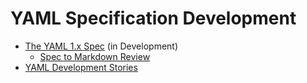 YAML Specification Development
==============================

* [The YAML 1.x Spec](/spec) (in Development)
  * [Spec to Markdown Review](/review)
* [YAML Development Stories](/story/)

<!--
* [YAML Development Overview]()
* [YAML Developers Documentation]()
* [YAML Specification RFCs]()
* [YAML Interactive Playground]()
* [YAML Reference Implementations]()
-->

